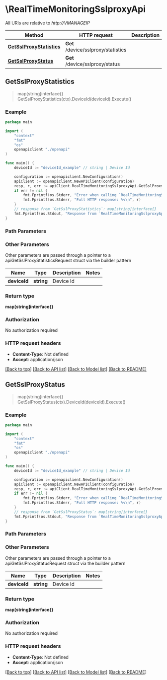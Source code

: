 # \RealTimeMonitoringSslproxyApi

All URIs are relative to *http://VMANAGEIP*

Method | HTTP request | Description
------------- | ------------- | -------------
[**GetSslProxyStatistics**](RealTimeMonitoringSslproxyApi.md#GetSslProxyStatistics) | **Get** /device/sslproxy/statistics | 
[**GetSslProxyStatus**](RealTimeMonitoringSslproxyApi.md#GetSslProxyStatus) | **Get** /device/sslproxy/status | 



## GetSslProxyStatistics

> map[string]interface{} GetSslProxyStatistics(ctx).DeviceId(deviceId).Execute()





### Example

```go
package main

import (
    "context"
    "fmt"
    "os"
    openapiclient "./openapi"
)

func main() {
    deviceId := "deviceId_example" // string | Device Id

    configuration := openapiclient.NewConfiguration()
    apiClient := openapiclient.NewAPIClient(configuration)
    resp, r, err := apiClient.RealTimeMonitoringSslproxyApi.GetSslProxyStatistics(context.Background()).DeviceId(deviceId).Execute()
    if err != nil {
        fmt.Fprintf(os.Stderr, "Error when calling `RealTimeMonitoringSslproxyApi.GetSslProxyStatistics``: %v\n", err)
        fmt.Fprintf(os.Stderr, "Full HTTP response: %v\n", r)
    }
    // response from `GetSslProxyStatistics`: map[string]interface{}
    fmt.Fprintf(os.Stdout, "Response from `RealTimeMonitoringSslproxyApi.GetSslProxyStatistics`: %v\n", resp)
}
```

### Path Parameters



### Other Parameters

Other parameters are passed through a pointer to a apiGetSslProxyStatisticsRequest struct via the builder pattern


Name | Type | Description  | Notes
------------- | ------------- | ------------- | -------------
 **deviceId** | **string** | Device Id | 

### Return type

**map[string]interface{}**

### Authorization

No authorization required

### HTTP request headers

- **Content-Type**: Not defined
- **Accept**: application/json

[[Back to top]](#) [[Back to API list]](../README.md#documentation-for-api-endpoints)
[[Back to Model list]](../README.md#documentation-for-models)
[[Back to README]](../README.md)


## GetSslProxyStatus

> map[string]interface{} GetSslProxyStatus(ctx).DeviceId(deviceId).Execute()





### Example

```go
package main

import (
    "context"
    "fmt"
    "os"
    openapiclient "./openapi"
)

func main() {
    deviceId := "deviceId_example" // string | Device Id

    configuration := openapiclient.NewConfiguration()
    apiClient := openapiclient.NewAPIClient(configuration)
    resp, r, err := apiClient.RealTimeMonitoringSslproxyApi.GetSslProxyStatus(context.Background()).DeviceId(deviceId).Execute()
    if err != nil {
        fmt.Fprintf(os.Stderr, "Error when calling `RealTimeMonitoringSslproxyApi.GetSslProxyStatus``: %v\n", err)
        fmt.Fprintf(os.Stderr, "Full HTTP response: %v\n", r)
    }
    // response from `GetSslProxyStatus`: map[string]interface{}
    fmt.Fprintf(os.Stdout, "Response from `RealTimeMonitoringSslproxyApi.GetSslProxyStatus`: %v\n", resp)
}
```

### Path Parameters



### Other Parameters

Other parameters are passed through a pointer to a apiGetSslProxyStatusRequest struct via the builder pattern


Name | Type | Description  | Notes
------------- | ------------- | ------------- | -------------
 **deviceId** | **string** | Device Id | 

### Return type

**map[string]interface{}**

### Authorization

No authorization required

### HTTP request headers

- **Content-Type**: Not defined
- **Accept**: application/json

[[Back to top]](#) [[Back to API list]](../README.md#documentation-for-api-endpoints)
[[Back to Model list]](../README.md#documentation-for-models)
[[Back to README]](../README.md)

